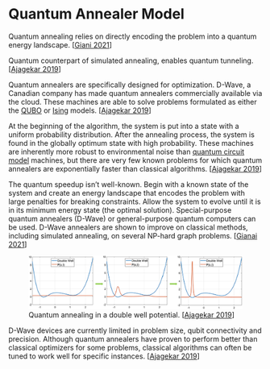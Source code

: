 # Quantum Annealer Model

Quantum annealing relies on directly encoding the problem into a quantum energy landscape. [[Giani 2021](https://doi.org/10.1007/s42979-021-00786-3)]

Quantum counterpart of simulated annealing, enables quantum tunneling. [[Ajagekar 2019](https://doi.org/10.1016/j.energy.2019.04.186)]

Quantum annealers are specifically designed for optimization. D-Wave, a Canadian company has made quantum annealers commercially available via the cloud. These machines are able to solve problems formulated as either the [QUBO](../models/qubo.md) or [Ising](../models/ising.md) models. [[Ajagekar 2019](https://doi.org/10.1016/j.energy.2019.04.186)]

At the beginning of the algorithm, the system is put into a state with a uniform probability distribution. After the annealing process, the system is found in the globally optimum state with high probability. These machines are inherently more robust to environmental noise than [quantum circuit model](circuit.md) machines, but there are very few known problems for which quantum annealers are exponentially faster than classical algorithms. [[Ajagekar 2019](https://doi.org/10.1016/j.energy.2019.04.186)]

 The quantum speedup isn’t well-known. Begin with a known state of the system and create an energy landscape that encodes the problem with large penalties for breaking constraints. Allow the system to evolve until it is in its minimum energy state (the optimal solution). Special-purpose quantum annealers (D-Wave) or general-purpose quantum computers can be used. D-Wave annealers are shown to improve on classical methods, including simulated annealing, on several NP-hard graph problems. [[Gianai 2021](https://doi.org/10.1007/s42979-021-00786-3)]

<figure>
  <img src="../../images/annealing.jpg"
       alt="Quantum annealing">
  <figcaption>
    Quantum annealing in a double well potential.
    [<a href="https://doi.org/10.1016/j.energy.2019.04.186">Ajagekar 2019</a>]
  </figcaption>
</figure>

D-Wave devices are currently limited in problem size, qubit connectivity and precision. Although quantum annealers have proven to perform better than classical optimizers for some problems, classical algorithms can often be tuned to work well for specific instances. [[Ajagekar 2019](https://doi.org/10.1016/j.energy.2019.04.186)]
